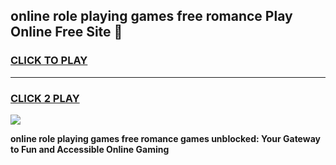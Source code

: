 
## online role playing games free romance Play Online Free Site 👋
<h3>
<a href="https://download.freeplayer.one?title=online_role_playing_games_free_romance&ref=21F">CLICK TO PLAY</a></h3>
<hr>

<h3>
<a href="https://download.freeplayer.one?title=online_role_playing_games_free_romance&ref=21F">CLICK 2 PLAY</a>
  
</h3>

<a href="https://download.freeplayer.one?title=online_role_playing_games_free_romance&ref=21F"><img src="https://cdnb.artstation.com/p/assets/images/images/032/539/853/original/anto-thomas-button-gif.gif"></a>


**online role playing games free romance games unblocked: Your Gateway to Fun and Accessible Online Gaming**
